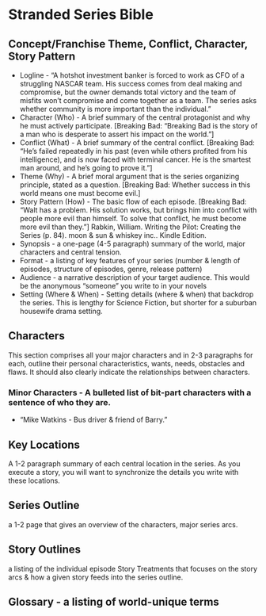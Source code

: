 # Stranded Series Bible

<!-- contents --><!-- \/contents -->

## Concept/Franchise Theme, Conflict, Character, Story Pattern
* Logline - “A hotshot investment banker is forced to work as CFO of a struggling NASCAR team. His success comes from deal making and compromise, but the owner demands total victory and the team of misfits won’t compromise and come together as a team. The series asks whether community is more important than the individual.”
* Character (Who) - A brief summary of the central protagonist and why he must actively participate. [Breaking Bad: “Breaking Bad is the story of a man who is desperate to assert his impact on the world.”]
* Conflict (What) - A brief summary of the central conflict. [Breaking Bad: “He’s failed repeatedly in his past (even while others profited from his intelligence), and is now faced with terminal cancer. He is the smartest man around, and he’s going to prove it.”]
* Theme (Why) - A brief moral argument that is the series organizing principle, stated as a question. [Breaking Bad: Whether success in this world means one must become evil.]
* Story Pattern (How) - The basic flow of each episode. [Breaking Bad: “Walt has a problem. His solution works, but brings him into conflict with people more evil than himself. To solve that conflict, he must become more evil than they.”] Rabkin, William. Writing the Pilot: Creating the Series (p. 84). moon & sun & whiskey inc.. Kindle Edition.
* Synopsis - a one-page (4-5 paragraph) summary of the world, major characters and central tension.
* Format - a listing of key features of your series (number & length of episodes, structure of episodes, genre, release pattern)
* Audience - a narrative description of your target audience. This would be the anonymous “someone” you write to in your novels
* Setting (Where & When) - Setting details (where & when) that backdrop the series. This is lengthy for Science Fiction, but shorter for a suburban housewife drama setting.
## Characters

This section comprises all your major characters and in 2-3 paragraphs for each, outline their personal characteristics, wants, needs, obstacles and flaws. It should also clearly indicate the relationships between characters.

### Minor Characters - A bulleted list of bit-part characters with a sentence of who they are.
* “Mike Watkins - Bus driver & friend of Barry.”

## Key Locations

A 1-2 paragraph summary of each central location in the series. As you execute a story, you will want to synchronize the details you write with these locations.

## Series Outline

a 1-2 page that gives an overview of the characters, major series arcs.

## Story Outlines

a listing of the individual episode Story Treatments that focuses on the story arcs & how a given story feeds into the series outline.

## Glossary - a listing of world-unique terms
